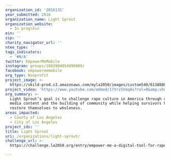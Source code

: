 ```yaml
---
organization_id: '2016131'
year_submitted: 2016
organization_name: Light Sprout
organization_website:
  - In progress
ein: ''
zip: ''
charity_navigator_url: ''
ntee_type: ''
tags_indicators:
  - '#N/A'
twitter: EmpowerMeMobile
instagram: groups/1083984054990809/
facebook: empowermemobile
org_type: Nonprofit
project_image: >-
  https://skild-prod.s3.amazonaws.com/myla2050/images/custom540/6138888165741-team90.png
project_video: 'https://www.youtube.com/embed/17VrzStmqAs?rel=0&amp;showinfo=0'
org_summary: >-
  Light Sprout’s goal is to challenge rape culture in America through original
  media content and the building of community while helping survivors heal and
  restore themselves to wholeness.
areas_impacted:
  - County of Los Angeles
  - City of Los Angeles
project_ids: ''
title: Light Sprout
uri: /organizations/light-sprout/
challenge_url: >-
  https://challenge.la2050.org/entry/empower-me-a-digital-tool-for-rape-survivors-allies-that-fosters-community-justice-healing

---
```

